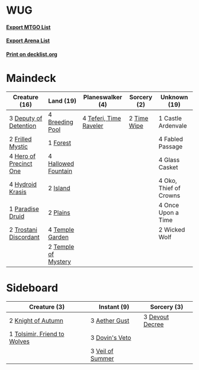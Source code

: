 # WUG

#### [Export MTGO List](../collection/WUG/WUG.txt)
#### [Export Arena List](../collection/WUG/WUG_arena.txt)
#### [Print on decklist.org](http://decklist.org/?deckmain=4%09Breeding%20Pool%0A1%09Castle%20Ardenvale%0A3%09Deputy%20of%20Detention%0A4%09Fabled%20Passage%0A1%09Forest%0A2%09Frilled%20Mystic%0A4%09Glass%20Casket%0A4%09Hallowed%20Fountain%0A4%09Hero%20of%20Precinct%20One%0A4%09Hydroid%20Krasis%0A2%09Island%0A4%09Oko,%20Thief%20of%20Crowns%0A4%09Once%20Upon%20a%20Time%0A1%09Paradise%20Druid%0A2%09Plains%0A4%09Teferi,%20Time%20Raveler%0A4%09Temple%20Garden%0A2%09Temple%20of%20Mystery%0A2%09Time%20Wipe%0A2%09Trostani%20Discordant%0A2%09Wicked%20Wolf&deckside=3%09Aether%20Gust%0A3%09Devout%20Decree%0A3%09Dovin's%20Veto%0A2%09Knight%20of%20Autumn%0A1%09Tolsimir,%20Friend%20to%20Wolves%0A3%09Veil%20of%20Summer)
# Maindeck

|                                          Creature (16)                                          |                                          Land (19)                                           |                                        Planeswalker (4)                                         |                                     Sorcery (2)                                      |     Unknown (19)     |
|-------------------------------------------------------------------------------------------------|----------------------------------------------------------------------------------------------|-------------------------------------------------------------------------------------------------|--------------------------------------------------------------------------------------|----------------------|
|3 [Deputy of Detention](http://gatherer.wizards.com/Pages/Card/Details.aspx?multiverseid=457309) |4 [Breeding Pool](http://gatherer.wizards.com/Pages/Card/Details.aspx?multiverseid=97088)     |4 [Teferi, Time Raveler](http://gatherer.wizards.com/Pages/Card/Details.aspx?multiverseid=461148)|2 [Time Wipe](http://gatherer.wizards.com/Pages/Card/Details.aspx?multiverseid=461150)|1 Castle Ardenvale    |
|2 [Frilled Mystic](http://gatherer.wizards.com/Pages/Card/Details.aspx?multiverseid=457318)      |1 [Forest](http://gatherer.wizards.com/Pages/Card/Details.aspx?multiverseid=439860)           |                                                                                                 |                                                                                      |4 Fabled Passage      |
|4 [Hero of Precinct One](http://gatherer.wizards.com/Pages/Card/Details.aspx?multiverseid=457155)|4 [Hallowed Fountain](http://gatherer.wizards.com/Pages/Card/Details.aspx?multiverseid=97071) |                                                                                                 |                                                                                      |4 Glass Casket        |
|4 [Hydroid Krasis](http://gatherer.wizards.com/Pages/Card/Details.aspx?multiverseid=457327)      |2 [Island](http://gatherer.wizards.com/Pages/Card/Details.aspx?multiverseid=439857)           |                                                                                                 |                                                                                      |4 Oko, Thief of Crowns|
|1 [Paradise Druid](http://gatherer.wizards.com/Pages/Card/Details.aspx?multiverseid=461098)      |2 [Plains](http://gatherer.wizards.com/Pages/Card/Details.aspx?multiverseid=439856)           |                                                                                                 |                                                                                      |4 Once Upon a Time    |
|2 [Trostani Discordant](http://gatherer.wizards.com/Pages/Card/Details.aspx?multiverseid=452958) |4 [Temple Garden](http://gatherer.wizards.com/Pages/Card/Details.aspx?multiverseid=405112)    |                                                                                                 |                                                                                      |2 Wicked Wolf         |
|                                                                                                 |2 [Temple of Mystery](http://gatherer.wizards.com/Pages/Card/Details.aspx?multiverseid=373571)|                                                                                                 |                                                                                      |                      |


# Sideboard

|                                             Creature (3)                                              |                                        Instant (9)                                        |                                       Sorcery (3)                                        |
|-------------------------------------------------------------------------------------------------------|-------------------------------------------------------------------------------------------|------------------------------------------------------------------------------------------|
|2 [Knight of Autumn](http://gatherer.wizards.com/Pages/Card/Details.aspx?multiverseid=452933)          |3 [Aether Gust](http://gatherer.wizards.com/Pages/Card/Details.aspx?multiverseid=466796)   |3 [Devout Decree](http://gatherer.wizards.com/Pages/Card/Details.aspx?multiverseid=466767)|
|1 [Tolsimir, Friend to Wolves](http://gatherer.wizards.com/Pages/Card/Details.aspx?multiverseid=461151)|3 [Dovin's Veto](http://gatherer.wizards.com/Pages/Card/Details.aspx?multiverseid=461120)  |                                                                                          |
|                                                                                                       |3 [Veil of Summer](http://gatherer.wizards.com/Pages/Card/Details.aspx?multiverseid=466952)|                                                                                          |

